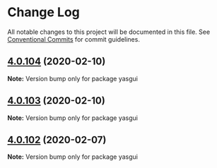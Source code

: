 # Change Log

All notable changes to this project will be documented in this file.
See [Conventional Commits](https://conventionalcommits.org) for commit guidelines.

## [4.0.104](https://github.com/TriplyDB/Yasgui/compare/v4.0.103...v4.0.104) (2020-02-10)

**Note:** Version bump only for package yasgui





## [4.0.103](https://github.com/TriplyDB/Yasgui/compare/v4.0.102...v4.0.103) (2020-02-10)

**Note:** Version bump only for package yasgui





## [4.0.102](https://github.com/TriplyDB/Yasgui/compare/v4.0.101...v4.0.102) (2020-02-07)

**Note:** Version bump only for package yasgui
